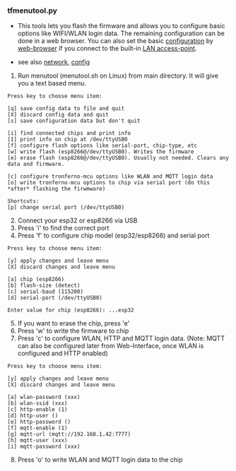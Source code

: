 ### tfmenutool.py

  * This tools lets you flash the firmware and allows you to configure basic options like
    WIFI/WLAN login data. The remaining configuration can be done in a
    web browser. You can also set the basic [configuration](mcu_config.md) by [web-browser](webserver.md) if you connect to the built-in [LAN access-point](network.md).

  * see also [network](network.md), [config](mcu_config.md)

  1. Run menutool (menutool.sh on Linux) from main directory.
  It will give you a text based menu.

  ```
Press key to choose menu item:

 [q] save config data to file and quit
 [X] discard config data and quit
 [s] save configuration data but don't quit

 [i] find connected chips and print info
 [I] print info on chip at /dev/ttyUSB0
 [f] configure flash options like serial-port, chip-type, etc
 [w] write flash (esp8266@/dev/ttyUSB0). Writes the firmware
 [e] erase flash (esp8266@/dev/ttyUSB0). Usually not needed. Clears any data and firmware.

 [c] configure tronferno-mcu options like WLAN and MQTT login data
 [o] write tronferno-mcu options to chip via serial port (do this *after* flashing the firwmware)

Shortcuts:
 [p] change serial port (/dev/ttyUSB0)

  ```
  2. Connect your esp32 or esp8266 via USB
  3. Press 'i' to find the correct port
  4. Press 'f' to configure chip model (esp32/esp8266) and serial port
  ```
Press key to choose menu item:

 [y] apply changes and leave menu
 [X] discard changes and leave menu

 [a] chip (esp8266)
 [b] flash-size (detect)
 [c] serial-baud (115200)
 [d] serial-port (/dev/ttyUSB0)

Enter value for chip (esp8266): ...esp32

  ```
  5. If you want to erase the chip, press 'e'
  6. Press 'w' to write the firmware to chip
  7. Press 'c' to configure WLAN, HTTP and MQTT login data. (Note: MQTT can also be configured later from Web-Interface, once WLAN is configured and HTTP enabled)
  ```
Press key to choose menu item:

 [y] apply changes and leave menu
 [X] discard changes and leave menu

 [a] wlan-password (xxx)
 [b] wlan-ssid (xxx)
 [c] http-enable (1)
 [d] http-user ()
 [e] http-password ()
 [f] mqtt-enable (1)
 [g] mqtt-url (mqtt://192.168.1.42:7777)
 [h] mqtt-user (xxx)
 [i] mqtt-password (xxx)

  ```
  8. Press 'o' to write WLAN and MQTT login data to the chip
